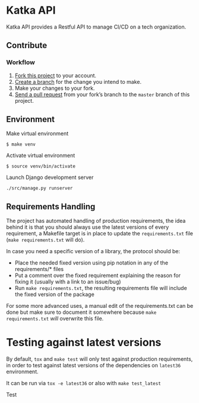 # Katka API

Katka API provides a Restful API to manage CI/CD on a tech organization.

## Contribute

### Workflow
1. [Fork this project](https://help.github.com/articles/fork-a-repo/) to your account.
2. [Create a branch](https://help.github.com/articles/creating-and-deleting-branches-within-your-repository/) 
for the change you intend to make.
3. Make your changes to your fork.
4. [Send a pull request](https://help.github.com/articles/using-pull-requests/) 
from your fork’s branch to the `master` branch of this project.

## Environment

Make virtual environment

```
$ make venv
```

Activate virtual environment

```
$ source venv/bin/activate
```

Launch Django development server

```
./src/manage.py runserver
```

## Requirements Handling

The project has automated handling of production requirements, the idea behind it is that
you should always use the latest versions of every requirement, a Makefile target is in place
to update the `requirements.txt` file (`make requirements.txt` will do).

In case you need a specific version of a library, the protocol should be:

* Place the needed fixed version using pip notation in any of the requirements/* files
* Put a comment over the fixed requirement explaining the reason for fixing it (usually with a link to an issue/bug)
* Run `make requirements.txt`, the resulting requirements file will include the fixed version of the package

For some more advanced uses, a manual edit of the requirements.txt can be done but make sure to document it 
somewhere because `make requirements.txt` *will* overwrite this file.

# Testing against latest versions

By default, `tox` and `make test` will only test against production requirements, 
in order to test against latest versions of the dependencies on `latest36` environment.

It can be run via `tox -e latest36` or also with `make test_latest`

Test